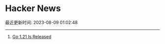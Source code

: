 # Hacker News

最近更新时间: 2023-08-09 01:02:48

--- 
1. [Go 1.21 Is Released](https://go.dev/blog/go1.21) 
